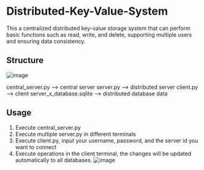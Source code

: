 # Distributed-Key-Value-System


This a centralized distributed key-value storage system that can perform basic functions such as read, write, and delete, supporting multiple users and ensuring data consistency.

## Structure
![image](https://github.com/yanhuojunjun/Distributed-Key-Value-System/assets/149027679/ee652b35-0c76-4343-9aa1-660b3f466517)

central_server.py   -->   central server
server.py           -->   distributed server
client.py           -->   client
server_x_database.sqlite  --> distributed database data


## Usage
1. Execute central_server.py
2. Execute multiple server.py in different terminals
3. Execute client.py, input your username, password, and the server id you want to connect
4. Execute operations in the client terminal, the changes will be updated automatically to all databases.
![image](https://github.com/yanhuojunjun/Distributed-Key-Value-System/assets/149027679/a74c3fd5-effe-4a45-a2ff-189787edf080)

